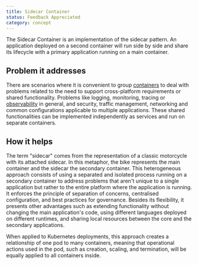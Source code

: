 ```yaml
---
title: Sidecar Container
status: Feedback Appreciated
category: concept
---
```


The Sidecar Container is an implementation of the sidecar pattern. 
An application deployed on a second container will run side by side 
and share its lifecycle with a primary application running on a main container.

## Problem it addresses

There are scenarios where it is convenient to group [containers](/container/) to deal with problems related to the need to support cross-platform requirements or shared functionality. 
Problems like logging, monitoring, tracing or [observability](/observability/) in general, and security, traffic management, networking and common configurations applicable to multiple applications. These shared functionalities can be implemented independently as services and run on separate containers.

## How it helps

The term "sidecar" comes from the representation of a classic motorcycle with its attached sidecar. In this metaphor, the bike represents the main container and the sidecar the secondary container. 
This heterogeneous approach consists of using a separated and isolated process running on a secondary container to address problems that aren't unique to a single application but rather to the entire platform where the application is running. 
It enforces the principle of separation of concerns, centralised configuration, and best practices for governance. Besides its flexibility, it presents other advantages such as extending functionality without changing the main application's code, using different languages deployed on different runtimes, and sharing local resources between the core and the secondary applications. 

When applied to Kubernetes deployments, this approach creates a relationship of one pod to many containers, meaning that operational actions used in the pod, such as creation, scaling, and termination, will be equally applied to all containers inside. 
